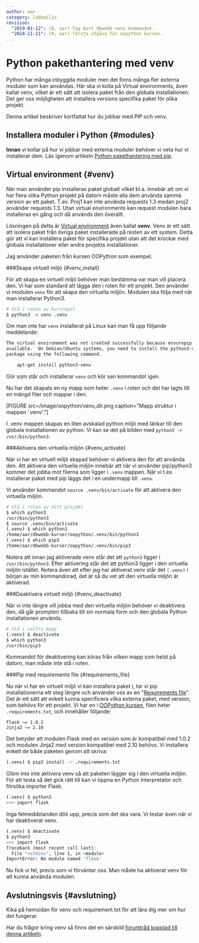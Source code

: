 ```yaml
---
author: aar
category: labbmiljo
revision:
  "2019-01-12": (B, aar) Tog bort dbwebb venv kommandot.
  "2018-11-21": (A, aar) första utgåva för oopython kursen.
...
```

Python pakethantering med venv
==================================

Python har många inbyggda moduler men det finns många fler externa moduler som kan användas. Här ska vi kolla på Virtual environments, även kallat venv, vilket är ett sätt att isolera paket från den globala installationen. Det ger oss möjligheten att installera versions specifika paket för olika projekt.

Denna artikel beskriver kortfattat hur du jobbar med PIP och venv.

<!--more-->

Installera moduler i Python {#modules}
---------------------------------------

**Innan** vi kollar på hur vi jobbar med externa moduler behöver vi veta hur vi installerar dem. Läs igenom artikeln [Python pakethantering med pip](kunskap/python-pakethantering-med-pip).



Virtual environment {#venv}
--------------------------------------

När man använder pip installeras paket globalt vilket bl.a. innebär att om vi har flera olika Python projekt på datorn måste alla dem använda samma version av ett paket. T.ex. Proj1 kan inte använda requests 1.3 medan proj2 använder requests 1.3. Utan virtual environments kan request modulen bara installeras en gång och då används den överallt.

Lösningen på detta är [Virtual environment](https://docs.python.org/3/tutorial/venv.html) även kallat **venv**. Venv är ett sätt att isolera paket från övriga paket installerade på resten av ett system. Detta gör att vi kan installera paket för specifika projekt utan att det krockar med globala installationer eller andra projekts installationer.

Jag använder paketen från kursen OOPython som exempel.



###Skapa virtuell miljö {#venv_install}

För att skapa en virtuell miljö behöver man bestämma var man vill placera den. Vi har som standard att lägga den i roten för ett projekt. Sen använder vi modulen `venv` för att skapa den virtuella miljön. Modulen ska följa med när man installerar Python3.

```bash
# Stå i roten av kursrepot
$ python3 -m venv .venv
```

Om man inte har `venv` installerat på Linux kan man få upp följande meddelande:
```bash
The virtual environment was not created successfully because ensurepip is not
available.  On Debian/Ubuntu systems, you need to install the python3-venv
package using the following command.

    apt-get install python3-venv
```
Gör som står och installerar `venv` och kör sen kommandot igen.

Nu har det skapats en ny mapp som heter `.venv` i roten och det har lagts till en mängd filer och mappar i den.

[FIGURE src=/image/oopython/venv_dir.png caption="Mapp struktur i mappen '.venv'."]

I .venv mappen skapas en liten avskalad python miljö med länkar till den globala installationen av python. Vi kan se det på bilden med `python3 -> /usr/bin/python3`.



###Aktivera den virtuella miljön {#venv_activate}

När vi har en virtuell miljö skapad behöver vi aktivera den för att använda den. Att aktivera den virtuella miljön innebär att när vi använder pip/python3 kommer det jobba mot filerna som ligger i `.venv` mappen. När vi t.ex. installerar paket med pip läggs det i en undermapp till `.venv`. 

Vi använder kommandot `source .venv/bin/activate` för att aktivera den virtuella miljön.

```bash
# Stå i roten av ditt projekt
$ which python3
/usr/bin/python3
$ source .venv/bin/activate
(.venv) $ which python3
/home/aar/dbwebb-kurser/oopython/.venv/bin/python3
(.venv) $ which pip3
/home/aar/dbwebb-kurser/oopython/.venv/bin/pip3
```

Notera att innan jag aktiverade venv står det att `python3` ligger i `/usr/bin/python3`. Efter aktivering står det att python3 ligger i den virtuella miljön istället. Notera även att efter jag har aktiverat venv står det `(.venv)` i början av min kommandorad, det är så du vet att den virtuella miljön är aktiverad. 



###Deaktivera virtuell miljö {#venv_deactivate}

När vi inte längre vill jobba med den virtuella miljön behöver vi deaktivera den, då går prompten tillbaka till sin normala form och den globala Python installationen används. 

```bash
# Stå i valfri mapp
(.venv) $ deactivate
$ which python3
/usr/bin/pip3
```

Kommandot för deaktivering kan köras från vilken mapp som helst på datorn, man måste inte stå i roten.



###Pip med requirements file {#requirements_file}

Nu när vi har en virtuell miljö vi kan installera paket i, tar vi pip installationerna ett steg längre och använder oss av en "[Requirements file](https://pip.pypa.io/en/stable/user_guide/#requirements-files)". Det är ett sätt att enkelt kunna specificera vilka externa paket, med version, som behövs för ett projekt. Vi har en i [OOPython kursen](https://github.com/dbwebb-se/oopython/blob/master/.requirements.txt), filen heter `.requirements.txt`, och innehåller följande:

```
Flask ~= 1.0.2
Jinja2 ~= 2.10
```

Det betyder att modulen Flask med en version som är kompatibel med 1.0.2 och modulen Jinja2 med version kompatibel med 2.10 behövs. Vi installera enkelt de både paketen genom att skriva:
    
```bash
(.venv) $ pip3 install -r .requirements.txt
```

Glöm inte inte aktivera venv så att paketen lägger sig i den virtuella miljön. För att testa så det gick rätt till kan vi öppna en Python interpretator och försöka importer Flask.

```bash
(.venv) $ python3
>>> import flask
```

Inga felmeddelanden dök upp, precis som det ska vara. Vi testar även när vi har deaktiverat venv.

```bash
(.venv) $ deactivate
$ python3
>>> import flask
Traceback (most recent call last):
  File "<stdin>", line 1, in <module>
ImportError: No module named 'flask'
```

Nu fick vi fel, precis som vi förväntar oss. Man måste ha aktiverat venv för att kunna använda modulen.



Avslutningsvis {#avslutning}
--------------------------------------

Kika på hemsidan för venv och requirement.txt för att lära dig mer om hur det fungerar.

Har du frågor kring venv så finns det en särskild [forumtråd kopplad till denna artikeln](t/7008).
